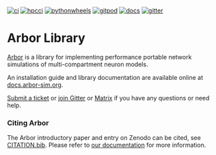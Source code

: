 [![ci](https://github.com/arbor-sim/arbor/actions/workflows/test-everything.yml/badge.svg)](https://github.com/arbor-sim/arbor/actions/workflows/test-everything.yml)
[![hpcci](https://gitlab.com/cscs-ci/arbor-sim/arbor/badges/master/pipeline.svg)](https://gitlab.com/cscs-ci/arbor-sim/arbor/-/commits/master)
[![pythonwheels](https://github.com/arbor-sim/arbor/actions/workflows/ciwheel.yml/badge.svg)](https://github.com/arbor-sim/arbor/actions/workflows/ciwheel.yml)
[![gitpod](https://img.shields.io/badge/Gitpod-Ready--to--Code-blue?logo=gitpod)](https://gitpod.io/#https://github.com/arbor-sim/arbor)
[![docs](https://readthedocs.org/projects/arbor/badge/?version=latest)](https://docs.arbor-sim.org/en/latest/)
[![gitter](https://badges.gitter.im/arbor-sim/community.svg)](https://gitter.im/arbor-sim/community)

# Arbor Library

[Arbor](https://arbor-sim.org) is a library for implementing performance portable network simulations of multi-compartment neuron models.

An installation guide and library documentation are available online at [docs.arbor-sim.org](http://docs.arbor-sim.org).

[Submit a ticket](https://github.com/arbor-sim/arbor/issues) or [join Gitter](https://gitter.im/arbor-sim/community) or [Matrix](https://matrix.to/#/#arbor-sim_community:gitter.im) if you have any questions or need help.

### Citing Arbor

The Arbor introductory paper and entry on Zenodo can be cited, see [CITATION.bib](CITATION.bib). Please refer to [our documentation](https://docs.arbor-sim.org/en/latest/index.html#citing-arbor) for more information.

